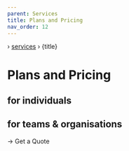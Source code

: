 ```yaml
---
parent: Services
title: Plans and Pricing
nav_order: 12
---
```

› [services](/services) › {title}

# Plans and Pricing
## for individuals


## for teams & organisations
→ Get a Quote

